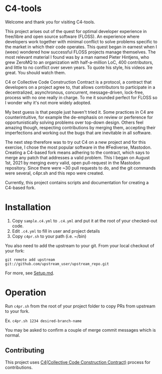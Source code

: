 # C4-tools

Welcome and thank you for visiting C4-tools.

This project arises out of the quest for optimal developer experience in free/libre and open source software (FLOSS). An experience where developers work together with minimal conflict to solve problems specific to the market in which their code operates. This quest began in earnest when I (weex) wondered how successful FLOSS projects manage themselves. The most relevant material I found was by a man named Pieter Hintjens, who grew ZeroMQ to an organization with half-a-million LoC, 400 contributors, and little to no conflict over seven years. To quote his style, his videos are great. You should watch them.

C4 or Collective Code Construction Contract is a protocol, a contract that developers on a project agree to, that allows contributors to participate in a decentralized, asynchronous, concurrent, message-driven, lock-free, process with no one really in charge. To me it sounded perfect for FLOSS so I wonder why it's not more widely adopted.

My best guess is that people just haven't tried it. Some practices in C4 are counterintuitive, for example the de-emphasis on review or perference for opportunistically solving problems over top-down design. Others feel amazing though, respecting contributions by merging them, accepting their imperfections and working out the bugs that are inevitable in all software.

The next step therefore was to try out C4 on a new project and for this exercise, I chose the most popular software in the #Fediverse, Mastodon. Creating a C4-based fork means adhering to the contract, which says to merge any patch that addresses a valid problem. This I began on August 1st, 2021 by merging every valid, open pull-request in the Mastodon repository. Since there were ~30 pull requests to do, and the git commands were several, c4pr.sh and this repo were created.

Currently, this project contains scripts and documentation for creating a C4-based fork.

# Installation
1. Copy `sample.c4.yml` to `.c4.yml` and put it at the root of your checked-out code.
2. Edit `.c4.yml` to fill in user and project details
3. Copy `c4pr.sh` to your path (i.e. ~/bin)

You also need to add the upstream to your git. From your local checkout of your fork:

`git remote add upstream git://github.com/upstream_user/upstream_repo.git` 

For more, see [Setup.md](/doc/Setup.md).

# Operation

Run `c4pr.sh` from the root of your project folder to copy PRs from upstream to your fork.

Ex. `c4pr.sh 1234 desired-branch-name`

You may be asked to confirm a couple of merge commit messages which is normal.

## Contributing

This project uses [C4(Collective Code Construction Contract)](https://rfc.zeromq.org/spec:42/C4/) process for contributions.